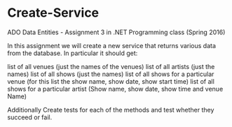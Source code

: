 # Create-Service
ADO Data Entities - Assignment 3 in .NET Programming class (Spring 2016)

In this assignment we will create a new service that returns various data from the database. In particular it should get:

list of all venues (just the names of the venues)
list of all artists (just the names)
list of all shows (just the names)
list of all shows for a particular venue (for this list the show name, show date,  show start time)
list of all shows for a particular artist (Show name, show date, show time and venue Name)

Additionally Create tests for each of the methods and test whether they succeed or fail.
